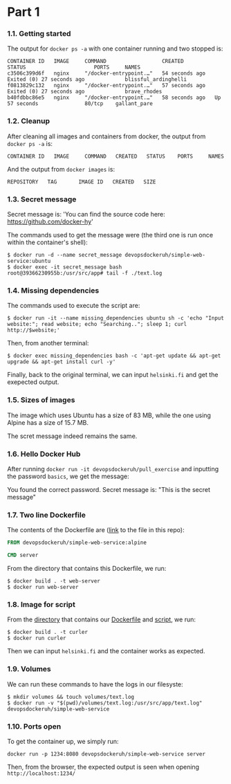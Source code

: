 # Part 1

### 1.1. Getting started

The output for `docker ps -a` with one container running and two stopped is:

```
CONTAINER ID   IMAGE     COMMAND                  CREATED          STATUS                      PORTS     NAMES
c3506c399d6f   nginx     "/docker-entrypoint.…"   54 seconds ago   Exited (0) 27 seconds ago             blissful_ardinghelli
f0813829c132   nginx     "/docker-entrypoint.…"   57 seconds ago   Exited (0) 27 seconds ago             brave_rhodes
b40fdbbc86e5   nginx     "/docker-entrypoint.…"   58 seconds ago   Up 57 seconds               80/tcp    gallant_pare
```

### 1.2. Cleanup

After cleaning all images and containers from docker, the output from `docker ps -a` is:

```
CONTAINER ID   IMAGE     COMMAND   CREATED   STATUS    PORTS     NAMES
```

And the output from `docker images` is:

```
REPOSITORY   TAG       IMAGE ID   CREATED   SIZE
```


### 1.3. Secret message

Secret message is: 'You can find the source code here: https://github.com/docker-hy'

The commands used to get the message were (the third one is run once within the container's shell):

```
$ docker run -d --name secret_message devopsdockeruh/simple-web-service:ubuntu
$ docker exec -it secret_message bash
root@39366230955b:/usr/src/app# tail -f ./text.log
```

### 1.4. Missing dependencies

The commands used to execute the script are:

```
$ docker run -it --name missing_dependencies ubuntu sh -c 'echo "Input website:"; read website; echo "Searching.."; sleep 1; curl http://$website;'
```

Then, from another terminal:

```
$ docker exec missing_dependencies bash -c 'apt-get update && apt-get upgrade && apt-get install curl -y'
```

Finally, back to the original terminal, we can input `helsinki.fi` and get the exepected output.

### 1.5. Sizes of images

The image which uses Ubuntu has a size of 83 MB, while the one using Alpine has a size of 15.7 MB.

The scret message indeed remains the same.

### 1.6. Hello Docker Hub

After running `docker run -it devopsdockeruh/pull_exercise` and inputting the password `basics`, we get the message:

You found the correct password. Secret message is:
"This is the secret message"

### 1.7. Two line Dockerfile

The contents of the Dockerfile are ([link](./two-line-dockerfile/Dockerfile) to the file in this repo):

```dockerfile
FROM devopsdockeruh/simple-web-service:alpine

CMD server
```

From the directory that contains this Dockerfile, we run:

```
$ docker build . -t web-server
$ docker run web-server
```

### 1.8. Image for script

From the [directory](./image-for-script) that contains our [Dockerfile](./image-for-script/Dockerfile) and [script](./image-for-script/curl.sh), we run:

```
$ docker build . -t curler
$ docker run curler
```

Then we can input `helsinki.fi` and the container works as expected.

### 1.9. Volumes

We can run these commands to have the logs in our filesyste:

```
$ mkdir volumes && touch volumes/text.log
$ docker run -v "$(pwd)/volumes/text.log:/usr/src/app/text.log" devopsdockeruh/simple-web-service
```

### 1.10. Ports open

To get the container up, we simply run:

```
docker run -p 1234:8080 devopsdockeruh/simple-web-service server
```

Then, from the browser, the expected output is seen when opening `http://localhost:1234/`
